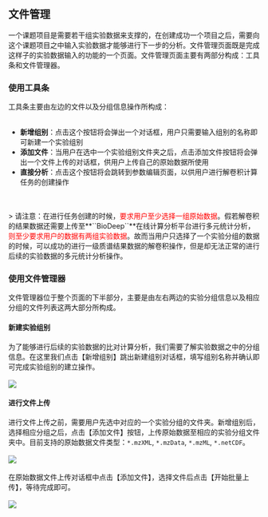 ## **文件管理**

一个课题项目是需要若干组实验数据来支撑的，在创建成功一个项目之后，需要向这个课题项目之中输入实验数据才能够进行下一步的分析。文件管理页面既是完成这样子的实验数据输入的功能的一个页面。文件管理页面主要有两部分构成：工具条和文件管理器。

### **使用工具条**

工具条主要由左边的文件以及分组信息操作所构成：
<br/>
<br/>
+ **新增组别**：点击这个按钮将会弹出一个对话框，用户只需要输入组别的名称即可新建一个实验组别<br/>
+ **添加文件**：当用户在选中一个实验组别文件夹之后，点击添加文件按钮将会弹出一个文件上传的对话框，供用户上传自己的原始数据所使用<br/>
+ **直接分析**：点击这个按钮将会跳转到参数编辑页面，以供用户进行解卷积计算任务的创建操作
<br/>
<br/>
> 请注意：在进行任务创建的时候，<span style="color:red;">要求用户至少选择一组原始数据</span>。假若解卷积的结果数据还需要上传至**``BioDeep``**在线计算分析平台进行多元统计分析，<span style="color:red;">则至少要求用户的数据有两组实验数据</span>。故而当用户只选择了一个实验分组的数据的时候，可以成功的进行一级质谱结果数据的解卷积操作，但是却无法正常的进行后续的实验数据的多元统计分析操作。

### **使用文件管理器**

文件管理器位于整个页面的下半部分，主要是由左右两边的实验分组信息以及相应分组的文件列表这两大部分所构成。

#### **新建实验组别**

为了能够进行后续的实验数据的比对计算分析，我们需要了解实验数据之中的分组信息。在这里我们点击【新增组别】跳出新建组别对话框，填写组别名称并确认即可完成实验组别的建立操作。
<br/>
<br/>
![](/themes/simplebootx/Public/user_manual/images/new_group.png) 

#### **进行文件上传**

进行文件上传之前，需要用户先选中对应的一个实验分组的文件夹。新增组别后，选择相应分组之后，点击【添加文件】按钮，上传原始数据至相应的实验分组文件夹中。目前支持的原始数据文件类型：``*.mzXML``, ``*.mzData``, ``*.mzML``, ``*.netCDF``。
<br/>
<br/>
![](/themes/simplebootx/Public/user_manual/images/start_upload.png)
<br/>
<br/>
在原始数据文件上传对话框中点击【添加文件】，选择文件后点击【开始批量上传】，等待完成即可。
<br/>
<br/>
![](/themes/simplebootx/Public/user_manual/images/upload-files.png)